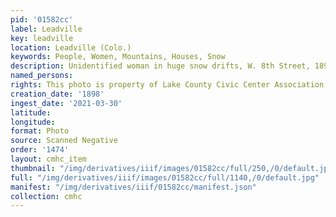 ```yaml
---
pid: '01582cc'
label: Leadville
key: leadville
location: Leadville (Colo.)
keywords: People, Women, Mountains, Houses, Snow
description: Unidentified woman in huge snow drifts, W. 8th Street, 1898 (Ryan collection)
named_persons: 
rights: This photo is property of Lake County Civic Center Association.
creation_date: '1898'
ingest_date: '2021-03-30'
latitude: 
longitude: 
format: Photo
source: Scanned Negative
order: '1474'
layout: cmhc_item
thumbnail: "/img/derivatives/iiif/images/01582cc/full/250,/0/default.jpg"
full: "/img/derivatives/iiif/images/01582cc/full/1140,/0/default.jpg"
manifest: "/img/derivatives/iiif/01582cc/manifest.json"
collection: cmhc
---
```

